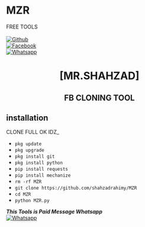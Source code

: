    # MZR


FREE TOOLS
<b></b> </br> <br>[![Github](https://img.shields.io/badge/Github-SHAHZAD-KING-dimgray?style=flat-square&logo=github)](https://github.com/RayeesAmirNafas01)<br> [![Facebook](https://img.shields.io/badge/Facebook-Amir-AKING-blue?style=flat-square&logo=facebook)](https://www.facebook.com/RaYees.AmIr42011)<br> [![Whatsapp](https://img.shields.io/badge/Whatsapp-SHAHZAD-deepgreen?style=flat-square&logo=whatsapp)](https://wa.me/+93745582655)



<h1 align="center"> [MR.SHAHZAD]</h1>

<h2 align="center">  FB CLONING TOOL </h2>


## <b>installation</b>

CLONE FULL OK IDZ_


- `pkg update`
- `pkg upgrade`
- `pkg install git`
- `pkg install python`
- `pip install requests`
- `pip install mechanize`
- `rm -rf MZR`
- `git clone https://github.com/shahzadrahimy/MZR`
- `cd MZR`
- `python MZR.py`



 ___This Tools is Paid Message Whatsapp___</br>
 [![Whatsapp](https://img.shields.io/badge/Whatsapp-SHAHZAD-deepgreen?style=flat-square&logo=whatsapp)](https://wa.me/+93745582655)
 
